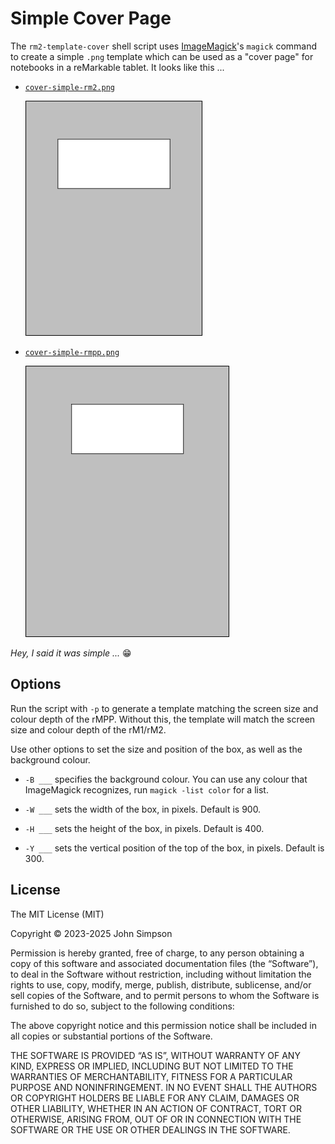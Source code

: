 # Simple Cover Page

The `rm2-template-cover` shell script uses [ImageMagick](https://imagemagick.org/)'s `magick` command to create a simple `.png` template which can be used as a "cover page" for notebooks in a reMarkable tablet. It looks like this ...

* [`cover-simple-rm2.png`](cover-simple-rm2.png)

    ![cover-simple-rm2-sm.png](cover-simple-rm2-sm.png)

* [`cover-simple-rmpp.png`](cover-simple-rmpp.png)

    ![cover-simple-rmpp-sm.png](cover-simple-rmpp-sm.png)

*Hey, I said it was simple ...* &#x1F601;

## Options

Run the script with `-p` to generate a template matching the screen size and colour depth of the rMPP. Without this, the template will match the screen size and colour depth of the rM1/rM2.

Use other options to set the size and position of the box, as well as the background colour.

* `-B ___` specifies the background colour. You can use any colour that ImageMagick recognizes, run `magick -list color` for a list.

* `-W ___` sets the width of the box, in pixels. Default is 900.

* `-H ___` sets the height of the box, in pixels. Default is 400.

* `-Y ___` sets the vertical position of the top of the box, in pixels. Default is 300.

## License

The MIT License (MIT)

Copyright &copy; 2023-2025 John Simpson

Permission is hereby granted, free of charge, to any person obtaining a copy of this software and associated documentation files (the “Software”), to deal in the Software without restriction, including without limitation the rights to use, copy, modify, merge, publish, distribute, sublicense, and/or sell copies of the Software, and to permit persons to whom the Software is furnished to do so, subject to the following conditions:

The above copyright notice and this permission notice shall be included in all copies or substantial portions of the Software.

THE SOFTWARE IS PROVIDED “AS IS”, WITHOUT WARRANTY OF ANY KIND, EXPRESS OR IMPLIED, INCLUDING BUT NOT LIMITED TO THE WARRANTIES OF MERCHANTABILITY, FITNESS FOR A PARTICULAR PURPOSE AND NONINFRINGEMENT. IN NO EVENT SHALL THE AUTHORS OR COPYRIGHT HOLDERS BE LIABLE FOR ANY CLAIM, DAMAGES OR OTHER LIABILITY, WHETHER IN AN ACTION OF CONTRACT, TORT OR OTHERWISE, ARISING FROM, OUT OF OR IN CONNECTION WITH THE SOFTWARE OR THE USE OR OTHER DEALINGS IN THE SOFTWARE.
